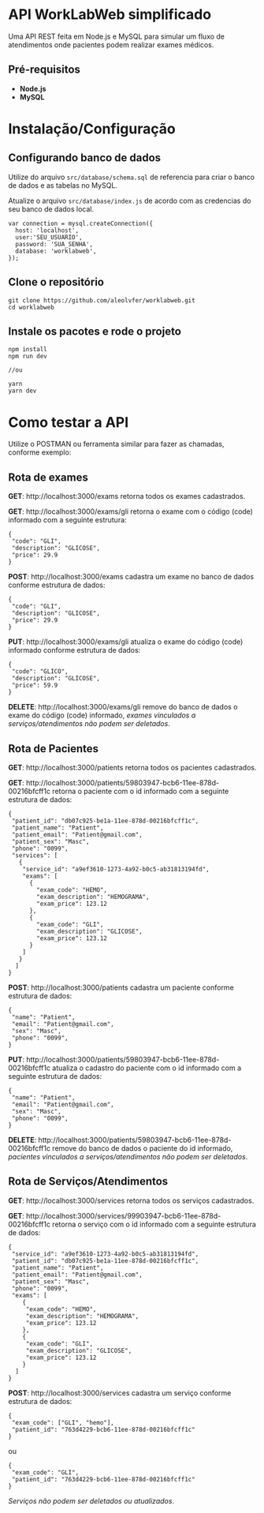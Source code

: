 # API WorkLabWeb simplificado

Uma API REST feita em Node.js e MySQL para simular um fluxo de atendimentos onde pacientes podem realizar exames médicos.

## Pré-requisitos
- **Node.js**
- **MySQL**


# Instalação/Configuração

## Configurando banco de dados

Utilize do arquivo `src/database/schema.sql` de referencia para criar o banco de dados e as tabelas no MySQL.

Atualize o arquivo `src/database/index.js` de acordo com as credencias do seu banco de dados local.

```
var connection = mysql.createConnection({
  host: 'localhost',
  user:'SEU_USUARIO',
  password: 'SUA_SENHA',
  database: 'worklabweb',
});

```

## Clone o repositório

```
git clone https://github.com/aleolvfer/worklabweb.git
cd worklabweb

```

## Instale os pacotes e rode o projeto

```
npm install
npm run dev

//ou

yarn
yarn dev

```

# Como testar a API


Utilize o POSTMAN ou ferramenta similar para fazer as chamadas, conforme exemplo:

## Rota de exames


**GET**: http://localhost:3000/exams retorna todos os exames cadastrados.

**GET**: http://localhost:3000/exams/gli retorna o exame com o código (code) informado com a seguinte estrutura:

```
{
 "code": "GLI",
 "description": "GLICOSE",
 "price": 29.9
}

```

**POST**: http://localhost:3000/exams cadastra um exame no banco de dados conforme estrutura de dados:

```
{
 "code": "GLI",
 "description": "GLICOSE",
 "price": 29.9
}

```

**PUT**: http://localhost:3000/exams/gli atualiza o exame do código (code) informado conforme estrutura de dados:

```
{
 "code": "GLICO",
 "description": "GLICOSE",
 "price": 59.9
}

```
**DELETE**: http://localhost:3000/exams/gli remove do banco de dados o exame do código (code) informado, *exames vinculados a serviços/atendimentos não podem ser deletados*.


## Rota de Pacientes

**GET**: http://localhost:3000/patients retorna todos os pacientes cadastrados.

**GET**: http://localhost:3000/patients/59803947-bcb6-11ee-878d-00216bfcff1c retorna o paciente com o id informado com a seguinte estrutura de dados:

```
{
 "patient_id": "db07c925-be1a-11ee-878d-00216bfcff1c",
 "patient_name": "Patient",
 "patient_email": "Patient@gmail.com",
 "patient_sex": "Masc",
 "phone": "0099",
 "services": [
   {
    "service_id": "a9ef3610-1273-4a92-b0c5-ab31813194fd",
    "exams": [
      {
        "exam_code": "HEMO",
        "exam_description": "HEMOGRAMA",
        "exam_price": 123.12
      },
      {
        "exam_code": "GLI",
        "exam_description": "GLICOSE",
        "exam_price": 123.12
      }
    ]
   }
  ]
}

```

**POST**: http://localhost:3000/patients cadastra um paciente conforme estrutura de dados:

```
{
 "name": "Patient",
 "email": "Patient@gmail.com",
 "sex": "Masc",
 "phone": "0099",
}

```

**PUT**: http://localhost:3000/patients/59803947-bcb6-11ee-878d-00216bfcff1c atualiza o cadastro do paciente com o id informado com a seguinte estrutura de dados:

```
{
 "name": "Patient",
 "email": "Patient@gmail.com",
 "sex": "Masc",
 "phone": "0099",
}

```

**DELETE**: http://localhost:3000/patients/59803947-bcb6-11ee-878d-00216bfcff1c remove do banco de dados o paciente do id informado, *pacientes vinculados a serviços/atendimentos não podem ser deletados*.


## Rota de Serviços/Atendimentos

**GET**: http://localhost:3000/services retorna todos os serviços cadastrados.

**GET**: http://localhost:3000/services/99903947-bcb6-11ee-878d-00216bfcff1c retorna o serviço com o id informado com a seguinte estrutura de dados:

```
{
 "service_id": "a9ef3610-1273-4a92-b0c5-ab31813194fd",
 "patient_id": "db07c925-be1a-11ee-878d-00216bfcff1c",
 "patient_name": "Patient",
 "patient_email": "Patient@gmail.com",
 "patient_sex": "Masc",
 "phone": "0099",
 "exams": [
    {
     "exam_code": "HEMO",
     "exam_description": "HEMOGRAMA",
     "exam_price": 123.12
    },
    {
     "exam_code": "GLI",
     "exam_description": "GLICOSE",
     "exam_price": 123.12
    }
  ]
}

```

**POST**: http://localhost:3000/services cadastra um serviço conforme estrutura de dados:

```
{
 "exam_code": ["GLI", "hemo"],
 "patient_id": "763d4229-bcb6-11ee-878d-00216bfcff1c"
}

```
ou

```
{
 "exam_code": "GLI",
 "patient_id": "763d4229-bcb6-11ee-878d-00216bfcff1c"
}

```

*Serviços não podem ser deletados ou atualizados*.
